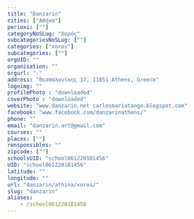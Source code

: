```yaml
---
title: "Danzarin"
cities: ["Αθήνα"]
perioxi: [""]
categoryNoSLug: "Χορός"
subcategoriesNoSLug: [""]
categories: ["xoros"]
subcategories: [""]
orgUID: ""
organisation: ""
orgurl: "-"
address: "Θεσσαλονίκης 17, 11851 Athens, Greece"
logoimg: ""
profilePhoto : "downloaded"
coverPhoto : "downloaded"
website: "www.danzarin.net carlosmariatango.blogspot.com"
facebook: "www.facebook.com/danzarinathens/"
phone: ""
email: "danzarin.art@gmail.com"
courses: ""
places: [""]
rensponsibles: ""
zipcode: [""]
schoolsUID: "school061220181456"
UID: "school061220181456"
latitude: ""
longitude: ""
url: "danzarin/athina/xoros/"
slug: "danzarin"
aliases:
    - /school061220181456
---
```





